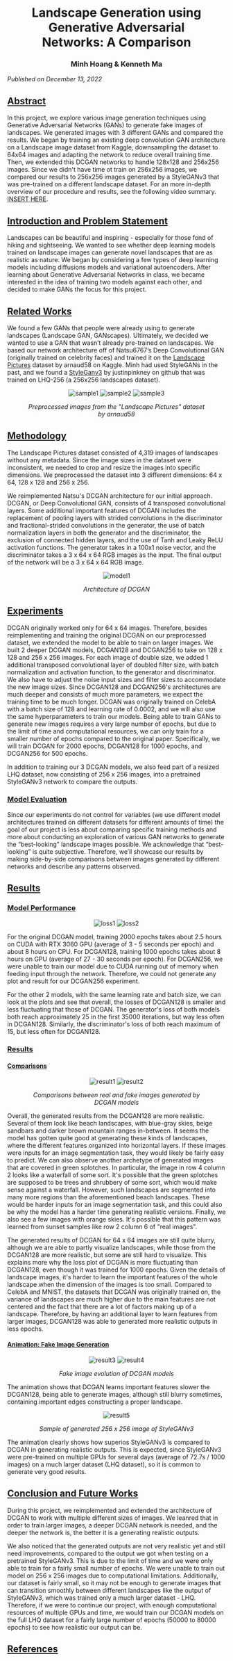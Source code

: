 <div align="center">
<figure>

 <h1> <b>Landscape Generation using Generative Adversarial Networks: A Comparison </b> </h1>
 <h3> Minh Hoang & Kenneth Ma </h3>
 
</figure>
</div>
 <em>Published on December 13, 2022</em>
<div align="right">
 
</div>

## <ins><b> Abstract </b></ins>
In this project, we explore various image generation techniques using Generative Adversarial Networks (GANs) to generate fake images of landscapes. We generated images with 3 different GANs and compared the results. We began by training an existing deep convolution GAN architecture on a Landscape image dataset from Kaggle, downsampling the dataset to 64x64 images and adapting the network to reduce overall training time. Then, we extended this DCGAN networks to handle 128x128 and 256x256 images. Since we didn't have time ot train on 256x256 images, we compared our results to 256x256 images generated by a StyleGANv3 that was pre-trained on a different landscape dataset. For an more in-depth overview of our procedure and results, see the following video summary. [INSERT HERE]().

## <ins><b> Introduction and Problem Statement </b></ins>
Landscapes can be beautiful and inspiring - especially for those fond of hiking and sightseeing. We wanted to see whether deep learning models trained on landscape images can generate novel landscapes that are as realistic as nature. We began by considering a few types of deep learning models including diffusions models and variational autoencoders. After learning about Generative Adversarial Networks in class, we became interested in the idea of training two models against each other, and decided to make GANs the focus for this project.

## <ins><b> Related Works </b></ins>
We found a few GANs that people were already using to generate landscapes (Landscape GAN, GANscapes). Ultimately, we decided we wanted to use a GAN that wasn’t already pre-trained on landscapes. We based our network architecture off of Natsu6767’s Deep Convolutional GAN (originally trained on celebrity faces) and trained it on the [Landscape Pictures](https://www.kaggle.com/datasets/arnaud58/landscape-pictures) dataset by arnaud58 on Kaggle. Minh had used StyleGANs in the past, and we found a [StyleGanv3](https://github.com/justinpinkney/awesome-pretrained-stylegan3) by justinpinkney on github that was trained on LHQ-256 (a 256x256 landscapes dataset).
<div align="center">
<figure>
 <img alt="sample1" src="https://raw.githubusercontent.com/hoanganhminh01/Landscape-Generation-GAN/main/data_preprocessed/preprocessed_64/00000000_(5).jpg"> 
 <img alt="sample2" src="https://raw.githubusercontent.com/hoanganhminh01/Landscape-Generation-GAN/main/data_preprocessed/preprocessed_64/00000023_(7).jpg">
 <img alt="sample3" src="https://raw.githubusercontent.com/hoanganhminh01/Landscape-Generation-GAN/main/data_preprocessed/preprocessed_64/00000038_(3).jpg">
 
 *Preprocessed images from the "Landscape Pictures" dataset by arnaud58*
</figure>
</div>

## <ins><b> Methodology </b></ins>
The Landscape Pictures dataset consisted of 4,319 images of landscapes without any metadata. Since the image sizes in the dataset were inconsistent, we needed to crop and resize the images into specific dimensions. We preprocessed the dataset into 3 different dimensions: 64 x 64, 128 x 128 and 256 x 256.

We reimplemented Natsu's DCGAN architecture for our initial approach. DCGAN, or Deep Convolutional GAN, consists of 4 transposed convolutional layers. Some additional important features of DCGAN includes the replacement of pooling layers with strided convolutions in the discriminator and fractional-strided convolutions in the generator, the use of batch normalization layers in both the generator and the discriminator, the exclusion of connected hidden layers, and the use of Tanh and Leaky ReLU activation functions. The generator takes in a 100x1 noise vector, and the discriminator takes a 3 x 64 x 64 RGB images as the input. The final output of the network will be a 3 x 64 x 64 RGB image.

<div align="center">
<figure>

 <img alt="model1" src="https://raw.githubusercontent.com/hoanganhminh01/Landscape-Generation-GAN/main/outputs/dcgan.png"> 
 
  *Architecture of DCGAN*
</figure>
</div>

## <ins><b> Experiments </b></ins>
DCGAN originally worked only for 64 x 64 images. Therefore, besides reimplementing and training the original DCGAN on our preprocessed dataset, we extended the model to be able to train on larger images. We built 2 deeper DCGAN models, DCGAN128 and DCGAN256 to take on 128 x 128 and 256 x 256 images. For each image of double size, we added 1 additional transposed convolutional layer of doubled filter size, with batch normalization and activation function, to the generator and discriminator. We also have to adjust the noise input sizes and filter sizes to accommodate the new image sizes. Since DCGAN128 and DCGAN256's architectures are much deeper and consists of much more parameters, we expect the training time to be much longer. DCGAN was originally trained on CelebA with a batch size of 128 and learning rate of 0.0002, and we will also use the same hyperparameters to train our models. Being able to train GANs to generate new images requires a very large number of epochs, but due to the limit of time and computational resources, we can only train for a smaller number of epochs compared to the original paper. Specifically, we will train DCGAN for 2000 epochs, DCGAN128 for 1000 epochs, and DCGAN256 for 500 epochs.

In addition to training our 3 DCGAN models, we also feed part of a resized LHQ dataset, now consisting of 256 x 256 images, into a pretrained StyleGANv3 network to compare the outputs.

### <ins><b> Model Evaluation </b></ins>
Since our experiments do not control for variables (we use different model architectures trained on different datasets for different amounts of time) the goal of our project is less about comparing specific training methods and more about conducting an exploration of various GAN networks to generate the “best-looking” landscape images possible. We acknowledge that “best-looking” is quite subjective. Therefore, we’ll showcase our results by making side-by-side comparisons between images generated by different networks and describe any patterns observed.

## <ins><b> Results </b></ins>
### <ins><b> Model Performance </b></ins>
<div align="center">
<figure>

 <img alt="loss1" src="https://raw.githubusercontent.com/hoanganhminh01/Landscape-Generation-GAN/main/outputs/loss64.png"> 
 <img alt="loss2" src="https://raw.githubusercontent.com/hoanganhminh01/Landscape-Generation-GAN/main/outputs/loss128.png">
 
</figure>
</div>

For the original DCGAN model, training 2000 epochs takes about 2.5 hours on CUDA with RTX 3060 GPU (average of 3 - 5 seconds per epoch) and about 8 hours on CPU. For DCGAN128, training 1000 epochs takes about 8 hours on GPU (average of 27 - 30 seconds per epoch). For DCGAN256, we were unable to train our model due to CUDA running out of memory when feeding input through the network. Therefore, we could not generate any plot and result for our DCGAN256 experiment.

For the other 2 models, with the same learning rate and batch size, we can look at the plots and see that overall, the losses of DCGAN128 is smaller and less fluctuating that those of DCGAN. The generator's loss of both models both reach approximately 25 in the first 35000 iterations, but way less often in DCGAN128. Similarly, the discriminator's loss of both reach maximum of 15, but less often for DCGAN128.

### <ins><b> Results </b></ins>

#### <ins><b> Comparisons </b></ins>
<div align="center">
<figure>
 <img alt="result1" src="https://raw.githubusercontent.com/hoanganhminh01/Landscape-Generation-GAN/main/outputs/image64.png"> 
 <img alt="result2" src="https://raw.githubusercontent.com/hoanganhminh01/Landscape-Generation-GAN/main/outputs/image128.png"> 
 
 *Comparisons between real and fake images generated by DCGAN models*
</figure>
</div>

Overall, the generated results from the DCGAN128 are more realistic. Several of them look like beach landscapes, with blue-gray skies, beige sandbars and darker brown mountain ranges in-between. It seems the model has gotten quite good at generating these kinds of landscapes, where the different features organized into horizontal layers. If these images were inputs for an image segmentation task, they would likely be fairly easy to predict. We can also observe another archetype of generated images that are covered in green splotches. In particular, the image in row 4 column 2 looks like a waterfall of some sort. It's possible that the green splotches are supposed to be trees and shrubbery of some sort, which would make sense against a waterfall. However, such landscapes are segmented into many more regions than the aforementioned beach landscapes. These would be harder inputs for an image segmentation task, and this could also be why the model has a harder time generating realistic versions. Finally, we also see a few images with orange skies. It's possible that this pattern was learned from sunset samples like row 2 column 6 of "real images".

The generated results of DCGAN for 64 x 64 images are still quite blurry, although we are able to partly visualize landscapes, while those from the DCGAN128 are more realistic, but some are still hard to visualize. This explains more why the loss plot of DCGAN is more fluctuating than DCGAN128, even though it was trained for 1000 epochs. Given the details of landscape images, it's harder to learn the important features of the whole landscape when the dimension of the images is too small. Compared to CelebA and MNIST, the datasets that DCGAN was originally trained on, the variance of landscapes are much higher due to the main features are not centered and the fact that there are a lot of factors making up of a landscape. Therefore, by having an additional layer to learn features from larger images, DCGAN128 was able to generated more realistic outputs in less epochs.


#### <ins><b> Animation: Fake Image Generation </b></ins>

<div align="center">
<figure>
 <img alt="result3" src="https://github.com/hoanganhminh01/Landscape-Generation-GAN/blob/main/outputs/animation64.gif?raw=true"> 
 <img alt="result4" src="https://github.com/hoanganhminh01/Landscape-Generation-GAN/blob/main/outputs/animation128.gif?raw=true">
 
 *Fake image evolution of DCGAN models*
</figure>
</div>

The animation shows that DCGAN learns important features slower the DCGAN128, being able to generate images, although still blurry sometimes, containing important edges constructing a proper landscape. 

<div align="center">
<figure>
 <img alt="result5" src="https://github.com/hoanganhminh01/Landscape-Generation-GAN/blob/main/outputs/stylegan3.gif?raw=true"> 
 
 *Sample of generated 256 x 256 image of StyleGANv3*
</figure>
</div>

The animation clearly shows how superios StyleGANv3 is compared to DCGAN in generating realistic outputs. This is expected, since StyleGANv3 were pre-trained on multiple GPUs for several days (average of 72.7s / 1000 images) on a much larger dataset (LHQ dataset), so it is common to generate very good results.
## <ins><b> Conclusion and Future Works </b></ins>

During this project, we reimplemented and extended the architecture of DCGAN to work with multiple different sizes of images. We leanred that in order to train larger images, a deeper DCGAN network is needed, and the deeper the network is, the better it is a generating realistic outputs. 

We also noticed that the generated outputs are not very realistic yet and still need improvements, compared to the output we got when testing on a pretrained StyleGANv3. This is due to the limit of time and we were only able to train for a fairly small number of epochs. We were unable to train out model on 256 x 256 images due to computational limitations. Additionally, our dataset is fairly small, so it may not be enough to generate images that can transition smoothly between different landscapes like the output of StyleGANv3, which was trained only a much larger dataset - LHQ. Therefore, if we were to continue our project, with enough computational resources of multiple GPUs and time, we would train our DCGAN models on the full LHQ dataset for a fairly large number of epochs (50000 to 80000 epochs) to see how realistic our output can be.
 
## <ins><b> References </b></ins>
